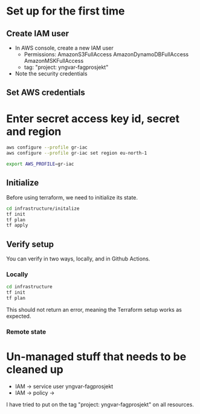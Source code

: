 # Set up for the first time


## Create IAM user

* In AWS console, create a new IAM user
    * Permissions:
        AmazonS3FullAccess
         AmazonDynamoDBFullAccess
         AmazonMSKFullAccess
    * tag: "project: yngvar-fagprosjekt"
* Note the security credentials

## Set AWS credentials

# Enter secret access key id, secret and region

```bash
aws configure --profile gr-iac
aws configure --profile gr-iac set region eu-north-1

export AWS_PROFILE=gr-iac
```

## Initialize

Before using terraform, we need to initialize its state.

```bash
cd infrastructure/initalize
tf init
tf plan
tf apply
```

## Verify setup

You can verify in two ways, locally, and in Github Actions.

### Locally

```bash
cd infrastructure
tf init
tf plan
```

This should not return an error, meaning the Terraform setup works as expected.

### Remote state



# Un-managed stuff that needs to be cleaned up

* IAM -> service user yngvar-fagprosjekt
* IAM -> policy -> 

I have tried to put on the tag "project: yngvar-fagprosjekt" on all resources.
